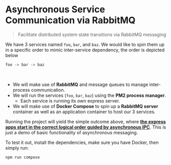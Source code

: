 # Asynchronous Service Communication via RabbitMQ

> Facilitate distributed system state transitions via RabbitMQ messaging

We have 3 services named `foo`, `bar`, and `baz`. We would like to spin them up in a specific order to mimic inter-service dependency, the order is depicted below

```haskell
foo -> bar -> baz
```

<br>

- We will make use of <b>RabbitMQ</b> and message queues to manage inter-process communication.
- We will run the services (`foo`, `bar`, `baz`) using the <b>PM2 process manager</b>.
  - Each service is running its own express server.
- We will make use of <b>Docker Compose</b> to spin up a <b>RabbitMQ server</b> container as well as an application container to host our 3 services.

Running the project will yield the simple outcome above, where <b><u>the express apps start in the correct logical order guided by asynchronous IPC</u></b>. This is just a demo of basic functionality of asynchronous messaging.

To test it out, install the dependencies, make sure you have Docker, then simply run:

```bash
npm run compose
```
